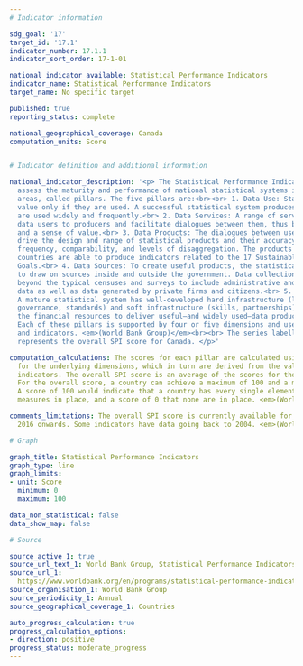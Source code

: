 ```yaml
---
# Indicator information

sdg_goal: '17'
target_id: '17.1'
indicator_number: 17.1.1
indicator_sort_order: 17-1-01

national_indicator_available: Statistical Performance Indicators
indicator_name: Statistical Performance Indicators
target_name: No specific target

published: true
reporting_status: complete

national_geographical_coverage: Canada
computation_units: Score


# Indicator definition and additional information

national_indicator_description: '<p> The Statistical Performance Indicators (SPI)
  assess the maturity and performance of national statistical systems in five key
  areas, called pillars. The five pillars are:<br><br> 1. Data Use: Statistics have
  value only if they are used. A successful statistical system produces data that
  are used widely and frequently.<br> 2. Data Services: A range of services connects
  data users to producers and facilitate dialogues between them, thus building trust
  and a sense of value.<br> 3. Data Products: The dialogues between users and producers
  drive the design and range of statistical products and their accuracy, timeliness,
  frequency, comparability, and levels of disaggregation. The products signal whether
  countries are able to produce indicators related to the 17 Sustainable Development
  Goals.<br> 4. Data Sources: To create useful products, the statistical system needs
  to draw on sources inside and outside the government. Data collection thus goes
  beyond the typical censuses and surveys to include administrative and geospatial
  data as well as data generated by private firms and citizens.<br> 5. Data Infrastructure:
  A mature statistical system has well-developed hard infrastructure (legislation,
  governance, standards) and soft infrastructure (skills, partnerships) as well as
  the financial resources to deliver useful—and widely used—data products and services.<br><br>
  Each of these pillars is supported by four or five dimensions and uses defined methods
  and indicators. <em>(World Bank Group)</em><br><br> The series labelled as "Canada"
  represents the overall SPI score for Canada. </p>'

computation_calculations: The scores for each pillar are calculated using the scores
  for the underlying dimensions, which in turn are derived from the values of their
  indicators. The overall SPI score is an average of the scores for the five pillars.
  For the overall score, a country can achieve a maximum of 100 and a minimum of 0.
  A score of 100 would indicate that a country has every single element that the SPI
  measures in place, and a score of 0 that none are in place. <em>(World Bank Group)</em>

comments_limitations: The overall SPI score is currently available for countries from
  2016 onwards. Some indicators have data going back to 2004. <em>(World Bank Group)</em>

# Graph

graph_title: Statistical Performance Indicators
graph_type: line
graph_limits:
- unit: Score
  minimum: 0
  maximum: 100

data_non_statistical: false
data_show_map: false

# Source

source_active_1: true
source_url_text_1: World Bank Group, Statistical Performance Indicators
source_url_1: 
  https://www.worldbank.org/en/programs/statistical-performance-indicators/explore-data
source_organisation_1: World Bank Group
source_periodicity_1: Annual
source_geographical_coverage_1: Countries

auto_progress_calculation: true
progress_calculation_options:
- direction: positive
progress_status: moderate_progress
---
```


